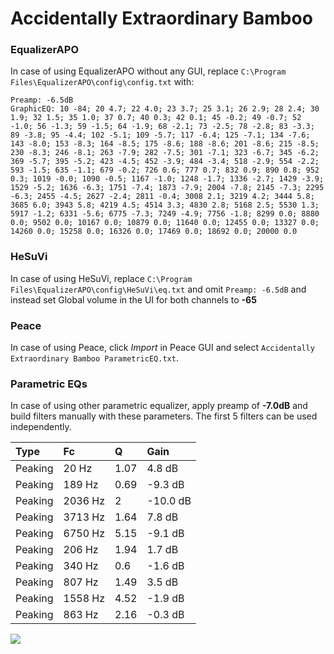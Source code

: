 # Accidentally Extraordinary Bamboo

### EqualizerAPO
In case of using EqualizerAPO without any GUI, replace `C:\Program Files\EqualizerAPO\config\config.txt`
with:
```
Preamp: -6.5dB
GraphicEQ: 10 -84; 20 4.7; 22 4.0; 23 3.7; 25 3.1; 26 2.9; 28 2.4; 30 1.9; 32 1.5; 35 1.0; 37 0.7; 40 0.3; 42 0.1; 45 -0.2; 49 -0.7; 52 -1.0; 56 -1.3; 59 -1.5; 64 -1.9; 68 -2.1; 73 -2.5; 78 -2.8; 83 -3.3; 89 -3.8; 95 -4.4; 102 -5.1; 109 -5.7; 117 -6.4; 125 -7.1; 134 -7.6; 143 -8.0; 153 -8.3; 164 -8.5; 175 -8.6; 188 -8.6; 201 -8.6; 215 -8.5; 230 -8.3; 246 -8.1; 263 -7.9; 282 -7.5; 301 -7.1; 323 -6.7; 345 -6.2; 369 -5.7; 395 -5.2; 423 -4.5; 452 -3.9; 484 -3.4; 518 -2.9; 554 -2.2; 593 -1.5; 635 -1.1; 679 -0.2; 726 0.6; 777 0.7; 832 0.9; 890 0.8; 952 0.3; 1019 -0.0; 1090 -0.5; 1167 -1.0; 1248 -1.7; 1336 -2.7; 1429 -3.9; 1529 -5.2; 1636 -6.3; 1751 -7.4; 1873 -7.9; 2004 -7.8; 2145 -7.3; 2295 -6.3; 2455 -4.5; 2627 -2.4; 2811 -0.4; 3008 2.1; 3219 4.2; 3444 5.8; 3685 6.0; 3943 5.8; 4219 4.5; 4514 3.3; 4830 2.8; 5168 2.5; 5530 1.3; 5917 -1.2; 6331 -5.6; 6775 -7.3; 7249 -4.9; 7756 -1.8; 8299 0.0; 8880 0.0; 9502 0.0; 10167 0.0; 10879 0.0; 11640 0.0; 12455 0.0; 13327 0.0; 14260 0.0; 15258 0.0; 16326 0.0; 17469 0.0; 18692 0.0; 20000 0.0
```

### HeSuVi
In case of using HeSuVi, replace `C:\Program Files\EqualizerAPO\config\HeSuVi\eq.txt` and omit `Preamp:
-6.5dB` and instead set Global volume in the UI for both channels to **-65**

### Peace
In case of using Peace, click *Import* in Peace GUI and select `Accidentally Extraordinary Bamboo ParametricEQ.txt`.

### Parametric EQs
In case of using other parametric equalizer, apply preamp of **-7.0dB** and build filters manually with
these parameters. The first 5 filters can be used independently.

| Type    | Fc      |    Q | Gain     |
|:--------|:--------|:-----|:---------|
| Peaking | 20 Hz   | 1.07 | 4.8 dB   |
| Peaking | 189 Hz  | 0.69 | -9.3 dB  |
| Peaking | 2036 Hz | 2    | -10.0 dB |
| Peaking | 3713 Hz | 1.64 | 7.8 dB   |
| Peaking | 6750 Hz | 5.15 | -9.1 dB  |
| Peaking | 206 Hz  | 1.94 | 1.7 dB   |
| Peaking | 340 Hz  | 0.6  | -1.6 dB  |
| Peaking | 807 Hz  | 1.49 | 3.5 dB   |
| Peaking | 1558 Hz | 4.52 | -1.9 dB  |
| Peaking | 863 Hz  | 2.16 | -0.3 dB  |

![](https://raw.githubusercontent.com/jaakkopasanen/AutoEq/master/results/innerfidelity/sbaf-serious/Accidentally%20Extraordinary%20Bamboo/Accidentally%20Extraordinary%20Bamboo.png)